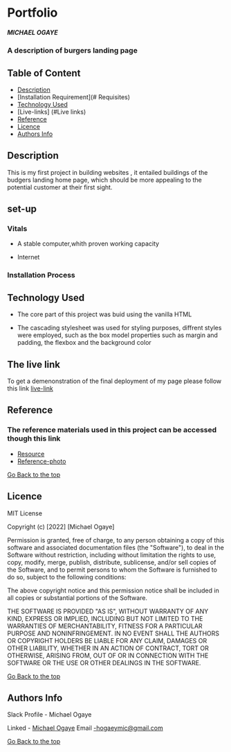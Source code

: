 # Portfolio

##### MICHAEL OGAYE
### A description of burgers landing page

## Table of Content

+ [Description](#description)
+ [Installation Requirement](# Requisites)
+ [Technology Used](#technology-used)
+ [Live-links] (#Live links)
+ [Reference](#reference)
+ [Licence](#licence)
+ [Authors Info](#aut)

## Description
<p>This is my first project in building websites , it entailed buildings of the budgers landing home page, which should be more appealing to the potential customer at their first sight.</p>

## set-up

### Vitals

* A stable computer,whith proven working capacity

* Internet

### Installation Process


## Technology Used
* The core part of this project was buid using the vanilla HTML

* The cascading stylesheet was used for styling purposes, diffrent styles were employed, such as the box model properties such as margin and padding, the flexbox and the background color


## The live link
To get a demenonstration of the final deployment of my page please follow this link
[live-link](https://michael-ogaye.github.io/Pre-prep24/)

## Reference
  ### The reference materials used in this project can be accessed though this link
  * [Resource](https://drive.google.com/drive/u/1/folders/15EBAcPUDxAhwURaeZbyhTW6pZfXrMYaq)
  * [Reference-photo](https://drive.google.com/file/d/1t_UyPpN5r6PDjR8GvJH3GR4EYBNiadAD/view)


[Go Back to the top](#portfolio)

## Licence

MIT License

Copyright (c) [2022] [Michael Ogaye]

Permission is  granted, free of charge, to any person obtaining a copy
of this software and associated documentation files (the "Software"), to deal
in the Software without restriction, including without limitation the rights
to use, copy, modify, merge, publish, distribute, sublicense, and/or sell
copies of the Software, and to permit persons to whom the Software is
furnished to do so, subject to the following conditions:

The above copyright notice and this permission notice shall be included in all
copies or substantial portions of the Software.

THE SOFTWARE IS PROVIDED "AS IS", WITHOUT WARRANTY OF ANY KIND, EXPRESS OR
IMPLIED, INCLUDING BUT NOT LIMITED TO THE WARRANTIES OF MERCHANTABILITY,
FITNESS FOR A PARTICULAR PURPOSE AND NONINFRINGEMENT. IN NO EVENT SHALL THE
AUTHORS OR COPYRIGHT HOLDERS BE LIABLE FOR ANY CLAIM, DAMAGES OR OTHER
LIABILITY, WHETHER IN AN ACTION OF CONTRACT, TORT OR OTHERWISE, ARISING FROM,
OUT OF OR IN CONNECTION WITH THE SOFTWARE OR THE USE OR OTHER DEALINGS IN THE
SOFTWARE.

[Go Back to the top](#portfolio)

## Authors Info

Slack Profile - Michael Ogaye

Linked - [Michael Ogaye](https://www.linkedin.com/in/ogaye-michael-279342212/)
Email -hogaeymic@gmail.com

[Go Back to the top](#portfolio)




